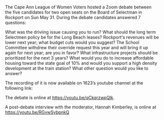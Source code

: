 The Cape Ann League of Women Voters hosted a Zoom debate between the five candidates for two open seats on the Board of Selectman 
in Rockport on Sun May 31. During the debate candidates answered 7 questions:

What was the driviing issue causing you to run?
What should the long term Selectmen policy be for the Long Beach leases?
Rockport's revenues will be lower next year; what budget cuts would you suggest?
The School Committee withdrew their override request this year and will bring it up again for next year; are you in favor?
What infrastructure projects should be prioritized for the next 3 years?
What would you do to increase affordable housing toward the state goal of 10% and would you support a high density development at the train station?
What other question would you like to answer?

The recording of it is now available on 1623’s youtube channel at the following link:
 
The debate is online at https://youtu.be/qCkqrzwpQlk.
 

 
A post-debate interview with the moderator, Hannah Kimberley, is online at https://youtu.be/RGvwSybpnkQ
